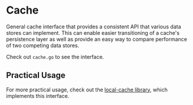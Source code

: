 # Cache

General cache interface that provides a consistent API that various data stores can implement. This can enable easier transitioning of a cache's persistence layer as well as provide an easy way to compare performance of two competing data stores.

Check out `cache.go` to see the interface.

## Practical Usage

For more practical usage, check out the [local-cache library](https://github.com/panoplymedia/local-cache), which implements this interface.
